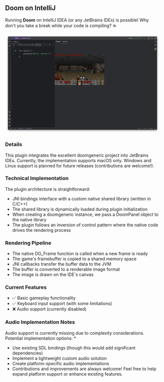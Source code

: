 ## Doom on IntelliJ

Running **Doom** on IntelliJ IDEA (or any JetBrains IDEs) is possible! 
Why don't you take a break while
your code is compiling? ☕️

![Doom Running on IntelliJ](assets/doom.png)

### Details
This plugin integrates the excellent doomgeneric project into JetBrains IDEs.
Currently, the implementation supports macOS only. Windows and Linux support is planned for future releases
(contributions are welcome!).

### Technical Implementation
The plugin architecture is straightforward:

* JNI bindings interface with a custom native shared library (written in C/C++)
* The shared library is dynamically loaded during plugin initialization
* When creating a doomgeneric instance, we pass a DoomPanel object to the native library
* The plugin follows an inversion of control pattern where the native code drives the rendering process

### Rendering Pipeline
* The native DG_Frame function is called when a new frame is ready
* The game's framebuffer is copied to a shared memory space
* JNI callbacks transfer the buffer data to the JVM
* The buffer is converted to a renderable image format
* The image is drawn on the IDE's canvas

### Current Features
* ✅ Basic gameplay functionality
* ✅ Keyboard input support (with some limitations)
* ❌ Audio support (currently disabled)

### Audio Implementation Notes
Audio support is currently missing due to complexity considerations. Potential implementation options:
* 
* Use existing SDL bindings (though this would add significant dependencies)
* Implement a lightweight custom audio solution
* Create platform-specific audio implementations
* Contributions and improvements are always welcome! Feel free to help expand platform support or enhance
existing features.